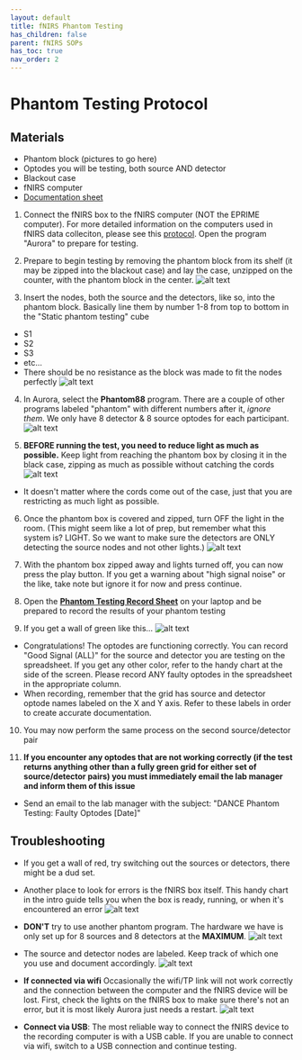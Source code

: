 ```yaml
---
layout: default
title: fNIRS Phantom Testing
has_children: false
parent: fNIRS SOPs
has_toc: true
nav_order: 2
---
```

# Phantom Testing Protocol

## Materials
- Phantom block (pictures to go here)
- Optodes you will be testing, both source AND detector
- Blackout case
- fNIRS computer
- [Documentation sheet](https://docs.google.com/spreadsheets/d/19niNdWU5K-bbgTpHEOS49MJSUCEYLbQo6RfAbhuyJsE/edit?gid=0#gid=0)


1. Connect the fNIRS box to the fNIRS computer (NOT the EPRIME computer). For more detailed information on the computers used in fNIRS data colleciton, please see this [protocol](https://dance-lab.github.io/DANCE-Management/docs/fnirs_protocols/connecting_computers/). Open the program "Aurora" to prepare for testing. 

2. Prepare to begin testing by removing the phantom block from its shelf (it may be zipped into the blackout case) and lay the case, unzipped on the counter, with the phantom block in the center. 
![alt text](image.png)

3. Insert the nodes, both the source and the detectors, like so, into the phantom block. Basically line them by number 1-8 from top to bottom in the "Static phantom testing" cube
- S1
- S2
- S3
- etc...
- There should be no resistance as the block was made to fit the nodes perfectly
![alt text](phantom_with_optodes.png)

4. In Aurora, select the **Phantom88** program. There are a couple of other programs labeled "phantom" with different numbers after it, *ignore them*. We only have 8 detector & 8 source optodes for each participant.
![alt text](aurora_screen.png)

5. **BEFORE running the test, you need to reduce light as much as possible.** Keep light from reaching the phantom box by closing it in the black case, zipping as much as possible without catching the cords
![alt text](phantom_setup.png)

- It doesn't matter where the cords come out of the case, just that you are restricting as much light as possible.

6. Once the phantom box is covered and zipped, turn OFF the light in the room. (This might seem like a lot of prep, but remember what this system is? LIGHT. So we want to make sure the detectors are ONLY detecting the source nodes and not other lights.)
![alt text](phantom_in_case.png)

7. With the phantom box zipped away and lights turned off, you can now press the play button. If you get a warning about "high signal noise" or the like, take note but ignore it for now and press continue. 

8. Open the [**Phantom Testing Record Sheet**](https://docs.google.com/spreadsheets/d/19niNdWU5K-bbgTpHEOS49MJSUCEYLbQo6RfAbhuyJsE/edit?gid=0#gid=0) on your laptop and be prepared to record the results of your phantom testing

9. If you get a wall of green like this...
![alt text](successful_test.png)

- Congratulations! The optodes are functioning correctly. You can record "Good Signal (ALL)" for the source and detector you are testing on the spreadsheet. If you get any other color, refer to the handy chart at the side of the screen. Please record ANY faulty optodes in the spreadsheet in the appropriate column. 
- When recording, remember that the grid has source and detector optode names labeled on the X and Y axis. Refer to these labels in order to create accurate documentation.

10. You may now perform the same process on the second source/detector pair

11. **If you encounter any optodes that are not working correctly (if the test returns anything other than a fully green grid for either set of source/detector pairs) you must immediately email the lab manager and inform them of this issue**
- Send an email to the lab manager with the subject: "DANCE Phantom Testing: Faulty Optodes [Date]"

## Troubleshooting

- If you get a wall of red, try switching out the sources or detectors, there might be a dud set.
- Another place to look for errors is the fNIRS box itself. This handy chart in the intro guide tells you when the box is ready, running, or when it's encountered an error
![alt text](troubleshooting.png)

- **DON'T** try to use another phantom program. The hardware we have is only set up for 8 sources and 8 detectors at the **MAXIMUM**.
![alt text](error_1.png)

- The source and detector nodes are labeled. Keep track of which one you use and document accordingly.
![alt text](device_plugged_in.png)

- **If connected via wifi** Occasionally the wifi/TP link will not work correctly and the connection between the computer and the fNIRS device will be lost. First, check the lights on the fNIRS box to make sure there's not an error, but it is most likely Aurora just needs a restart. 
![alt text](optimization_error.png)

- **Connect via USB**: The most reliable way to connect the fNIRS device to the recording computer is with a USB cable. If you are unable to connect via wifi, switch to a USB connection and continue testing.